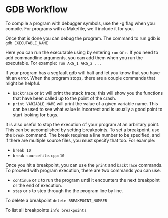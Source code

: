 GDB Workflow
=============

To compile a program with debugger symbols, use the -g flag when you compile. For programs with a Makefile, we'll include it for you.

Once that is done you can debug the program. The command to run gdb is 
`gdb EXECUTABLE_NAME`

Here you can run the executable using by entering `run` or `r`. If you need to add commandline arguments, you can add them when you run the executable. For example:
`run ARG_1 ARG_2 ...`

If your program has a segfault gdb will halt and let you know that you have hit an error. 
When the program stops, there are a couple commands that might be helpful.
+ `backtrace` or `bt` will print the stack trace; this will show you the functions that have been called up to the point of the crash.
+ `print VARIABLE_NAME` will print the value of a given variable name. This can be used to see what value is incorrect and is usually a good point to start looking for bugs.

It is also useful to stop the execution of your program at an arbritary point. This can be accomplished by setting breakpoints. To set a breakpoint, use the `break` command. The break requires a line number to be specified, and if there are multiple source files, you must specify that too. For example:
+ `break 10`
+ `break sourcefile.cpp:10`

Once you hit a breakpoint, you can use the `print` and `backtrace` commands. To proceed with program execution, there are two commands you can use.
+ `continue` or `c` to run the program until it encounters the next breakpoint or the end of execution.
+ `step` or `s` to step through the the program line by line.

To delete a breakpoint
`delete BREAKPOINT_NUMBER`

To list all breakpoints
`info breakpoints`
